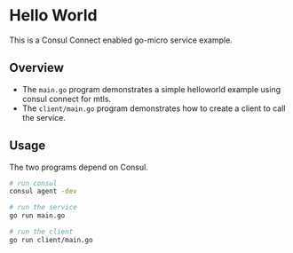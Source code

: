# Hello World

This is a Consul Connect enabled go-micro service example.

## Overview

- The `main.go` program demonstrates a simple helloworld example using consul connect for mtls. 
- The `client/main.go` program demonstrates how to create a client to call the service.

## Usage

The two programs depend on Consul.

```bash
# run consul
consul agent -dev

# run the service
go run main.go

# run the client
go run client/main.go
```
